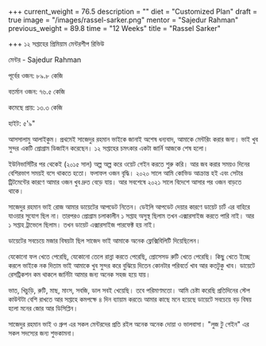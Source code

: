 +++
current_weight = 76.5
description = ""
diet = "Customized Plan"
draft = true
image = "/images/rassel-sarker.png"
mentor = "Sajedur Rahman"
previous_weight = 89.8
time = "12 Weeks"
title = "Rassel Sarker"

+++
১২ সপ্তাহের প্রিমিয়াম মেন্টরশীপ রিভিউ

মেন্টর - Sajedur Rahman

পূর্বের ওজন: ৮৯.৮ কেজি

বতর্মান ওজন: ৭৬.৫ কেজি

কমেছে প্রায়: ১৩.৩ কেজি

হাইট: ৫'৯"

আসসালামু আলাইকুম। প্রথমেই সাজেদুর রহমান ভাইকে জানাই অশেষ ধন্যবাদ, আমাকে মেন্টরিং করার জন্য। ভাই খুব সুন্দর একটি প্রোগ্রাম ডিজাইন করেছেন। ১২ সপ্তাহের চমৎকার একটা জার্নি আজকে শেষ হলো।

ইউনিভার্সিটির পর থেকেই (২০১৫ সাল) অল্প অল্প করে ওয়েট গেইন করতে শুরু করি। আর জব করার সময়ও দিনের বেশিরভাগ সময়ই বসে থাকতে হতো। ফলাফল ওজন বৃদ্ধি। ২০২০ সালে আমি কোভিড আক্রান্ত হই এবং সেটার ট্রিটমেন্টের কারণে আমার ওজন খুব দ্রুত বেড়ে যায়। আর সবশেষে ২০২১ সালে বিদেশে আসার পর ওজন বাড়তে থাকে।

সাজেদুর রহমান ভাই রোজ আমার ডায়েটের আপডেট নিতেন। ডেইলি আপডেট দেয়ার কারণে ডায়েট চার্ট এর বাহিরে যাওয়ার সুযোগ ছিল না। তারপরও প্রোগ্রাম চলাকালীন ১ সপ্তাহ অসুস্থ ছিলাম তখন এক্সারসাইজ করতে পারি নাই। আর ১ সপ্তাহ ট্রাভেলে ছিলাম। তখন ডায়েট এক্সারসাইজ পারফেক্ট হয় নাই।

ডায়েটের সবচেয়ে মজার বিষয়টা ছিল সাজেদ ভাই আমাকে অনেক ফ্লেক্সিবিলিটি দিয়েছিলেন।

যেকোনো ফল খেতে পেরেছি, যেকোনো তেলে রান্না করতে পেরেছি, প্রোসেসড রুটি খেতে পেরেছি। কিছু খেতে ইচ্ছে করলে ভাইকে নক দিতাম ভাই আমাকে খুব সুন্দর করে বুঝিয়ে দিতেন কোনটার পরিবর্তে খাব আর কতটুকু খাব। ডায়েটে রেসট্রিকশন কম থাকলে জার্নিটা আমার জন্য অনেক সহজ হয়ে যায়।

ভাত, খিচুড়ি, রুটি, মাছ, মাংস, সবজি, ডাল সবই খেয়েছি। তবে পরিমাণমতো। আমি চেষ্টা করেছি প্রতিদিনের স্টেপ কাউন্টটা বেশি রাখতে আর সপ্তাহে কমপক্ষে ৪ দিন ব্যায়াম করতে৷ আমার কাছে মনে হয়েছে ডায়েটে সবচেয়ে বড় বিষয় হলো মনের জোর আর ডিসিপ্লিন।

সাজেদুর রহমান ভাই ও গ্রুপ এর সকল মেন্টরদের প্রতি রইল অনেক অনেক দোয়া ও ভালবাসা। "লুজ টু গেইন" এর সকল সদস্যের জন্য শুভকামনা।
